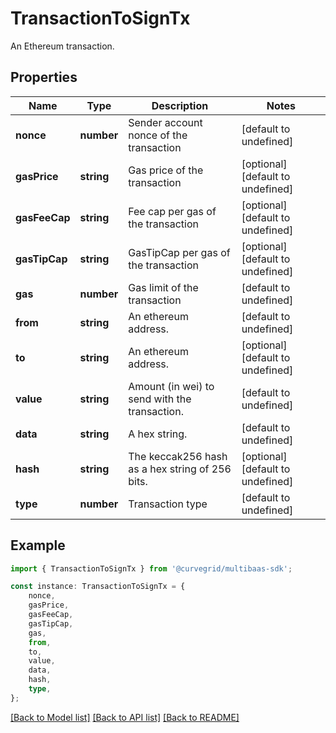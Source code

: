 # TransactionToSignTx

An Ethereum transaction.

## Properties

Name | Type | Description | Notes
------------ | ------------- | ------------- | -------------
**nonce** | **number** | Sender account nonce of the transaction | [default to undefined]
**gasPrice** | **string** | Gas price of the transaction | [optional] [default to undefined]
**gasFeeCap** | **string** | Fee cap per gas of the transaction | [optional] [default to undefined]
**gasTipCap** | **string** | GasTipCap per gas of the transaction | [optional] [default to undefined]
**gas** | **number** | Gas limit of the transaction | [default to undefined]
**from** | **string** | An ethereum address. | [default to undefined]
**to** | **string** | An ethereum address. | [optional] [default to undefined]
**value** | **string** | Amount (in wei) to send with the transaction. | [default to undefined]
**data** | **string** | A hex string. | [default to undefined]
**hash** | **string** | The keccak256 hash as a hex string of 256 bits. | [optional] [default to undefined]
**type** | **number** | Transaction type | [default to undefined]

## Example

```typescript
import { TransactionToSignTx } from '@curvegrid/multibaas-sdk';

const instance: TransactionToSignTx = {
    nonce,
    gasPrice,
    gasFeeCap,
    gasTipCap,
    gas,
    from,
    to,
    value,
    data,
    hash,
    type,
};
```

[[Back to Model list]](../README.md#documentation-for-models) [[Back to API list]](../README.md#documentation-for-api-endpoints) [[Back to README]](../README.md)
